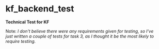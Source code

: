 # kf_backend_test
**Technical Test for KF**

Note:
*I don't believe there were any requirements given for testing, so I've just written a couple of tests for task 3, as I thought it be the most likely to require testing.*
